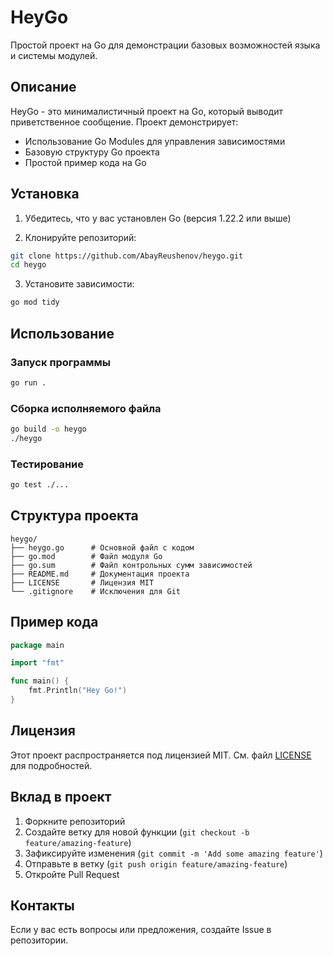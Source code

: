 # HeyGo

Простой проект на Go для демонстрации базовых возможностей языка и системы модулей.

## Описание

HeyGo - это минималистичный проект на Go, который выводит приветственное сообщение. Проект демонстрирует:
- Использование Go Modules для управления зависимостями
- Базовую структуру Go проекта
- Простой пример кода на Go

## Установка

1. Убедитесь, что у вас установлен Go (версия 1.22.2 или выше)

2. Клонируйте репозиторий:
```bash
git clone https://github.com/AbayReushenov/heygo.git
cd heygo
```

3. Установите зависимости:
```bash
go mod tidy
```

## Использование

### Запуск программы
```bash
go run .
```

### Сборка исполняемого файла
```bash
go build -o heygo
./heygo
```

### Тестирование
```bash
go test ./...
```

## Структура проекта

```
heygo/
├── heygo.go      # Основной файл с кодом
├── go.mod        # Файл модуля Go
├── go.sum        # Файл контрольных сумм зависимостей
├── README.md     # Документация проекта
├── LICENSE       # Лицензия MIT
└── .gitignore    # Исключения для Git
```

## Пример кода

```go
package main

import "fmt"

func main() {
    fmt.Println("Hey Go!")
}
```

## Лицензия

Этот проект распространяется под лицензией MIT. См. файл [LICENSE](LICENSE) для подробностей.

## Вклад в проект

1. Форкните репозиторий
2. Создайте ветку для новой функции (`git checkout -b feature/amazing-feature`)
3. Зафиксируйте изменения (`git commit -m 'Add some amazing feature'`)
4. Отправьте в ветку (`git push origin feature/amazing-feature`)
5. Откройте Pull Request

## Контакты

Если у вас есть вопросы или предложения, создайте Issue в репозитории.
